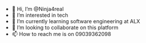 - 👋 Hi, I’m @Ninja4real
- 👀 I’m interested in tech
- 🌱 I’m currently learning software engineering at ALX
- 💞️ I’m looking to collaborate on this platform
- 📫 How to reach me is on 09039362098

<!---
Ninja4real/Ninja4real is a ✨ special ✨ repository because its `README.md` (this file) appears on your GitHub profile.
You can click the Preview link to take a look at your changes.
--->
